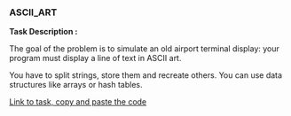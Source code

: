 ﻿
### ASCII_ART

**Task Description :**

The goal of the problem is to simulate an old airport terminal display: your program must display a line of text in ASCII art.

You have to split strings, store them and recreate others. You can use data structures like arrays or hash tables.

[Link to task, copy and paste the code](https://www.codingame.com/ide/puzzle/ascii-art)